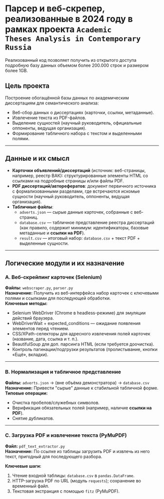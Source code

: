# Парсер и веб-скрепер, реализованные в 2024 году в рамках проекта <code>Academic Theses Analysis in Contemporary Russia</code>

Реализованный код позволяет получить из открытого доступа подробную базу данных объемом более 200.000 строк и размером более 1GB.

## Цель проекта

Построение обогащённой базы данных по академическим диссертациям для семантического анализа:

- Веб-сбор данных о диссертациях (карточки, ссылки, метаданные).
- Извлечение текста из PDF-файлов.
- Выделение сущностей (научный руководитель, официальные оппоненты, ведущая организация).
- Формирование табличного набора с текстом и выделенными полями.

---

## Данные и их смысл

- **Карточки объявлений/диссертаций** (источник: веб-страницы, например, реестр ВАК): структурированные элементы HTML со ссылками на подробные страницы и/или файлы PDF.
- **PDF диссертаций/авторефератов**: документ первичного источника с формализованными разделами, где встречаются искомые сущности (научный руководитель, оппоненты, ведущая организация).
- **Табличные файлы**:
  - `adverts.json` — сырые данные карточек, собранные с веб-страниц.
  - `database.csv` — табличное представление реестра диссертаций (как правило, содержит минимум: идентификаторы, базовые метаданные и **ссылки на PDF**).
  - `result.csv` — итоговый набор: `database.csv` + текст PDF + выделенные сущности.

---

## Логические модули и их назначение

### A. Веб-скрейпинг карточек (Selenium)
**Файлы:** `webscraper.py`, `parser.py`  
**Назначение:** Получить из веб-интерфейса набор карточек с ключевыми полями и ссылками для последующей обработки.  
**Ключевые методы:**

- Selenium WebDriver (Chrome в headless-режиме) для эмуляции действий браузера.
- WebDriverWait + expected_conditions — ожидание появления элементов перед чтением.
- CSS/XPath-селекторы для адресного извлечения полей карточек (название, дата, ссылка и т. п.).
- BeautifulSoup для доп. парсинга HTML (если требуется доочистка).
- Контроль пагинации/подгрузки результатов (пролистывание, кнопки «Ещё», вкладки).

---

### B. Нормализация и табличное представление
**Файлы:** `adverts.json` → (вне объёма демонстратора) → `database.csv`  
**Назначение:** Привести "сырые" данные к стабильной табличной форме.  
**Типовые операции:**

- Очистка пробелов/служебных символов.
- Верификация обязательных полей (например, наличие **ссылки на PDF**).
- Снятие дубликатов.

---

### C. Загрузка PDF и извлечение текста (PyMuPDF)
**Файл:** `pdf_text_extractor.py`  
**Назначение:** По ссылке из таблицы загрузить PDF и извлечь из него текст, пригодный для последующего разбора.

**Ключевые шаги:**
1. Чтение входной таблицы: `database.csv` в `pandas.DataFrame`.
2. HTTP-загрузка PDF по URL (модуль `requests`); сохранение во временный файл.
3. Текстовая экстракция с помощью `fitz` (PyMuPDF).

